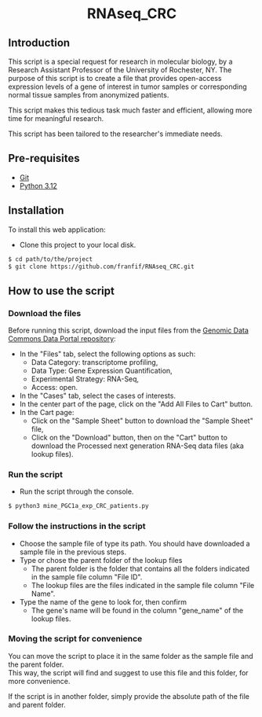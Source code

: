 <h1 align="center">
RNAseq_CRC
</h1>

## Introduction
This script is a special request for research in molecular biology, by a Research Assistant Professor 
of the University of Rochester, NY.
The purpose of this script is to create a file that provides open-access expression 
levels of a gene of interest in tumor samples or corresponding normal tissue samples 
from anonymized patients. 

This script makes this tedious task much 
faster and efficient, allowing more time for meaningful research.

This script has been tailored to the researcher's immediate needs.

## Pre-requisites
* [Git](https://git-scm.com/downloads)
* [Python 3.12](https://www.python.org/downloads/release/python-3120/)

## Installation
To install this web application:
- Clone this project to your local disk.
```bash
$ cd path/to/the/project
$ git clone https://github.com/franfif/RNAseq_CRC.git
```

## How to use the script
### Download the files
Before running this script, download the input files from 
the [Genomic Data Commons Data Portal repository](https://portal.gdc.cancer.gov/repository):
- In the "Files" tab, select the following options as such:
  - Data Category: transcriptome profiling, 
  - Data Type: Gene Expression Quantification, 
  - Experimental Strategy: RNA-Seq,
  - Access: open.
- In the "Cases" tab, select the cases of interests.
- In the center part of the page, click on the "Add All Files to Cart" button.
- In the Cart page:
  - Click on the "Sample Sheet" button to download the "Sample Sheet" file,
  - Click on the "Download" button, then on the "Cart" button to download the Processed next generation RNA-Seq data files (aka lookup files).

### Run the script
- Run the script through the console.
```bash
$ python3 mine_PGC1a_exp_CRC_patients.py
```

### Follow the instructions in the script
  - Choose the sample file of type its path.
You should have downloaded a sample file in the previous steps.
  - Type or chose the parent folder of the lookup files
    - The parent folder is the folder that contains all the folders indicated in the sample 
      file column "File ID".
    - The lookup files are the files indicated in the sample file column "File Name".
  - Type the name of the gene to look for, then confirm
    - The gene's name will be found in the column "gene_name" of the lookup files.

### Moving the script for convenience
You can move the script to place it in the same folder as the sample file and the parent folder.<br>
This way, the script will find and suggest to use this file and this folder, for more convenience.

If the script is in another folder, simply provide the absolute path of the file and parent folder.
